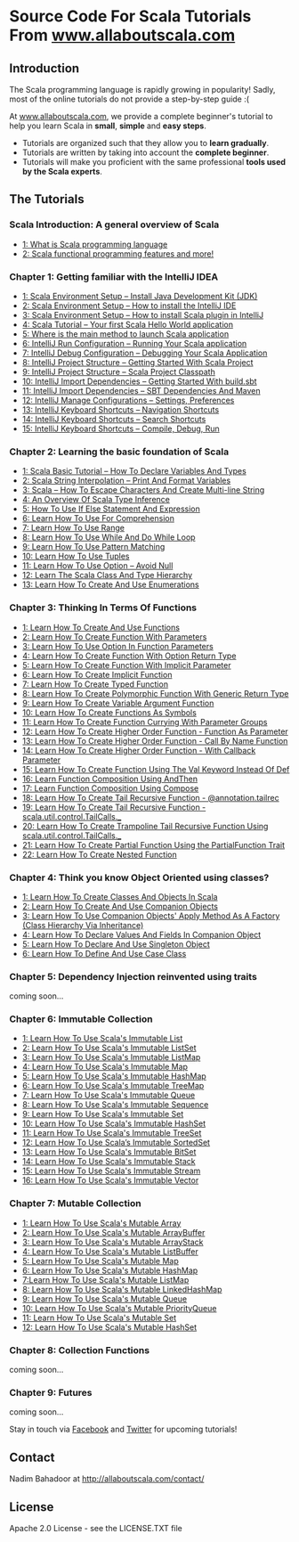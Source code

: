 # Source Code For Scala Tutorials From www.allaboutscala.com
## Introduction
The Scala programming language is rapidly growing in popularity! Sadly, most of the online tutorials do not provide a step-by-step guide :(
 
At www.allaboutscala.com, we provide a complete beginner's tutorial to help you learn Scala in **small**, **simple** and **easy steps**.

- Tutorials are organized such that they allow you to **learn gradually**.
- Tutorials are written by taking into account the **complete beginner**.
- Tutorials will make you proficient with the same professional **tools used by the Scala experts**.

## The Tutorials
### Scala Introduction: A general overview of Scala
- [1: What is Scala programming language](http://allaboutscala.com/tutorials/scala-introduction/learn-scala-programming-language/)
- [2: Scala functional programming features and more!](http://allaboutscala.com/tutorials/scala-introduction/scala-functional-programming-features/)

### Chapter 1: Getting familiar with the IntelliJ IDEA
- [1: Scala Environment Setup – Install Java Development Kit (JDK)](http://allaboutscala.com/tutorials/chapter-1-getting-familiar-intellij-ide/scala-environment-setup-install-java-jdk/)
- [2: Scala Environment Setup – How to install the IntelliJ IDE](http://allaboutscala.com/tutorials/chapter-1-getting-familiar-intellij-ide/scala-environment-setup-install-intellij-ide/) 
- [3: Scala Environment Setup – How to install Scala plugin in IntelliJ](http://allaboutscala.com/tutorials/chapter-1-getting-familiar-intellij-ide/scala-environment-setup-install-scala-plugin-intellij/)
- [4: Scala Tutorial – Your first Scala Hello World application](http://allaboutscala.com/tutorials/chapter-1-getting-familiar-intellij-ide/scala-tutorial-first-hello-world-application/)
- [5: Where is the main method to launch Scala application](http://allaboutscala.com/tutorials/chapter-1-getting-familiar-intellij-ide/where-is-main-method-launch-scala-application/)
- [6: IntelliJ Run Configuration – Running Your Scala application](http://allaboutscala.com/tutorials/chapter-1-getting-familiar-intellij-ide/intellij-run-configuration-scala-application/)
- [7: IntelliJ Debug Configuration – Debugging Your Scala Application](http://allaboutscala.com/tutorials/chapter-1-getting-familiar-intellij-ide/intellij-debug-configuration-scala-application/)
- [8: IntelliJ Project Structure – Getting Started With Scala Project](http://allaboutscala.com/tutorials/chapter-1-getting-familiar-intellij-ide/intellij-project-structure-getting-started-scala-project/)
- [9: IntelliJ Project Structure – Scala Project Classpath](http://allaboutscala.com/tutorials/chapter-1-getting-familiar-intellij-ide/intellij-project-structure-scala-project-classpath/)
- [10: IntelliJ Import Dependencies – Getting Started With build.sbt](http://allaboutscala.com/tutorials/chapter-1-getting-familiar-intellij-ide/getting-started-sbt-import-dependencies-build-sbt/)
- [11: IntelliJ Import Dependencies – SBT Dependencies And Maven](http://allaboutscala.com/tutorials/chapter-1-getting-familiar-intellij-ide/intellij-import-dependencies-sbt-maven/)
- [12: IntelliJ Manage Configurations – Settings, Preferences](http://allaboutscala.com/tutorials/chapter-1-getting-familiar-intellij-ide/intellij-manage-configurations-settings-preferences-win-mac/)
- [13: IntelliJ Keyboard Shortcuts – Navigation Shortcuts](http://allaboutscala.com/tutorials/chapter-1-getting-familiar-intellij-ide/intellij-keyboard-shortcuts-navigation)
- [14: IntelliJ Keyboard Shortcuts – Search Shortcuts](http://allaboutscala.com/tutorials/chapter-1-getting-familiar-intellij-ide/intellij-keyboard-shortcuts-search/)
- [15: IntelliJ Keyboard Shortcuts – Compile, Debug, Run](http://allaboutscala.com/tutorials/chapter-1-getting-familiar-intellij-ide/intellij-keyboard-shortcuts-compile-debug-run/)
 
### Chapter 2: Learning the basic foundation of Scala
- [1: Scala Basic Tutorial – How To Declare Variables And Types](http://allaboutscala.com/tutorials/chapter-2-learning-basics-scala-programming/scala-basic-tutorial-declare-variables-types/)
- [2: Scala String Interpolation – Print And Format Variables](http://allaboutscala.com/tutorials/chapter-2-learning-basics-scala-programming/scala-string-interpolation-print-format-variables/)
- [3: Scala – How To Escape Characters And Create Multi-line String](http://allaboutscala.com/tutorials/chapter-2-learning-basics-scala-programming/scala-escape-characters-create-multi-line-string/)
- [4: An Overview Of Scala Type Inference](http://allaboutscala.com/tutorials/chapter-2-learning-basics-scala-programming/scala-tutorial-overview-scala-type-inference/)
- [5: How To Use If Else Statement And Expression](http://allaboutscala.com/tutorials/chapter-2-learning-basics-scala-programming/scala-tutorial-use-if-else-statement-expression/)
- [6: Learn How To Use For Comprehension](http://allaboutscala.com/tutorials/chapter-2-learning-basics-scala-programming/scala-tutorial-learn-use-for-comprehension/)
- [7: Learn How To Use Range](http://allaboutscala.com/tutorials/chapter-2-learning-basics-scala-programming/scala-tutorial-learn-use-range-inclusive-exclusive/)
- [8: Learn How To Use While And Do While Loop](http://allaboutscala.com/tutorials/chapter-2-learning-basics-scala-programming/scala-tutorial-learn-how-to-use-while-and-do-while-loop/)
- [9: Learn How To Use Pattern Matching](http://allaboutscala.com/tutorials/chapter-2-learning-basics-scala-programming/scala-tutorial-learn-how-to-use-pattern-matching/)
- [10: Learn How To Use Tuples](http://allaboutscala.com/tutorials/chapter-2-learning-basics-scala-programming/scala-tutorial-learn-how-to-use-tuples-pattern-match/)
- [11: Learn How To Use Option – Avoid Null](http://allaboutscala.com/tutorials/chapter-2-learning-basics-scala-programming/scala-tutorial-learn-use-option-avoid-null/)
- [12: Learn The Scala Class And Type Hierarchy](http://allaboutscala.com/tutorials/chapter-2-learning-basics-scala-programming/scala-tutorial-learn-scala-class-type-hierarchy/)
- [13: Learn How To Create And Use Enumerations](http://allaboutscala.com/tutorials/chapter-2-learning-basics-scala-programming/learn-to-create-use-enumerations/)

### Chapter 3: Thinking In Terms Of Functions
- [1: Learn How To Create And Use Functions](http://allaboutscala.com/tutorials/chapter-3-beginner-tutorial-using-functions-scala/scala-tutorial-learn-create-use-functions/)
- [2: Learn How To Create Function With Parameters](http://allaboutscala.com/tutorials/chapter-3-beginner-tutorial-using-functions-scala/scala-tutorial-learn-create-function-parameters/)
- [3: Learn How To Use Option In Function Parameters](http://allaboutscala.com/tutorials/chapter-3-beginner-tutorial-using-functions-scala/scala-tutorial-learn-use-option-function-parameters/)
- [4: Learn How To Create Function With Option Return Type](http://allaboutscala.com/tutorials/chapter-3-beginner-tutorial-using-functions-scala/scala-tutorial-learn-create-function-return-type/)
- [5: Learn How To Create Function With Implicit Parameter](http://allaboutscala.com/tutorials/chapter-3-beginner-tutorial-using-functions-scala/scala-tutorial-learn-create-function-implicit-parameter/)
- [6: Learn How To Create Implicit Function](http://allaboutscala.com/tutorials/chapter-3-beginner-tutorial-using-functions-scala/scala-tutorial-learn-create-implicit-function/)
- [7: Learn How To Create Typed Function](http://allaboutscala.com/tutorials/chapter-3-beginner-tutorial-using-functions-scala/scala-tutorial-learn-create-typed-function/)
- [8: Learn How To Create Polymorphic Function With Generic Return Type](http://allaboutscala.com/tutorials/chapter-3-beginner-tutorial-using-functions-scala/scala-tutorial-learn-polymorphic-function-generic-return-type/)
- [9: Learn How To Create Variable Argument Function](http://allaboutscala.com/tutorials/chapter-3-beginner-tutorial-using-functions-scala/scala-tutorial-learn-create-variable-argument-function/)
- [10: Learn How To Create Functions As Symbols](http://allaboutscala.com/tutorials/chapter-3-beginner-tutorial-using-functions-scala/scala-tutorial-learn-create-functions-symbols/)
- [11: Learn How To Create Function Currying With Parameter Groups](http://allaboutscala.com/tutorials/chapter-3-beginner-tutorial-using-functions-scala/scala-tutorial-create-function-currying-parameter-groups/)
- [12: Learn How To Create Higher Order Function - Function As Parameter](http://allaboutscala.com/tutorials/chapter-3-beginner-tutorial-using-functions-scala/scala-tutorial-higher-order-function-parameter/)
- [13: Learn How To Create Higher Order Function - Call By Name Function](http://allaboutscala.com/tutorials/chapter-3-beginner-tutorial-using-functions-scala/scala-tutorial-learn-create-call-name-function/)
- [14: Learn How To Create Higher Order Function - With Callback Parameter](http://allaboutscala.com/tutorials/chapter-3-beginner-tutorial-using-functions-scala/scala-tutorial-learn-create-function-callback-parameter/)
- [15: Learn How To Create Function Using The Val Keyword Instead Of Def](http://allaboutscala.com/tutorials/chapter-3-beginner-tutorial-using-functions-scala/scala-tutorial-learn-create-val-function-val-vs-def/)
- [16: Learn Function Composition Using AndThen](http://allaboutscala.com/tutorials/chapter-3-beginner-tutorial-using-functions-scala/scala-tutorial-learn-function-composition-andthen/)
- [17: Learn Function Composition Using Compose](http://allaboutscala.com/tutorials/chapter-3-beginner-tutorial-using-functions-scala/scala-tutorial-learn-function-composition-compose/)
- [18: Learn How To Create Tail Recursive Function - @annotation.tailrec](http://allaboutscala.com/tutorials/chapter-3-beginner-tutorial-using-functions-scala/scala-tutorial-learn-create-tail-recursive-function-tailrec-annotation/)
- [19: Learn How To Create Tail Recursive Function - scala.util.control.TailCalls._](http://allaboutscala.com/tutorials/chapter-3-beginner-tutorial-using-functions-scala/scala-tutorial-learn-create-tail-recursive-function-scala-control-util-tailcalls/)
- [20: Learn How To Create Trampoline Tail Recursive Function Using scala.util.control.TailCalls._](http://allaboutscala.com/tutorials/chapter-3-beginner-tutorial-using-functions-scala/scala-tutorial-learn-create-trampoline-tail-recursive-function/)
- [21: Learn How To Create Partial Function Using the PartialFunction Trait](http://allaboutscala.com/tutorials/chapter-3-beginner-tutorial-using-functions-scala/scala-tutorial-learn-create-partial-function-trait/)
- [22: Learn How To Create Nested Function](http://allaboutscala.com/tutorials/chapter-3-beginner-tutorial-using-functions-scala/scala-tutorial-learn-create-nested-function/)
 

### Chapter 4: Think you know Object Oriented using classes?
- [1: Learn How To Create Classes And Objects In Scala](http://allaboutscala.com/tutorials/chapter-3-beginner-tutorial-using-classes-scala/scala-tutorial-learn-create-classes-objects/)
- [2: Learn How To Create And Use Companion Objects](http://allaboutscala.com/tutorials/chapter-3-beginner-tutorial-using-classes-scala/scala-tutorial-learn-create-use-companion-objects/)
- [3: Learn How To Use Companion Objects' Apply Method As A Factory (Class Hierarchy Via Inheritance)](http://allaboutscala.com/tutorials/chapter-3-beginner-tutorial-using-classes-scala/scala-tutorial-learn-companion-objects-factory-apply-method-inheritance/)
- [4: Learn How To Declare Values And Fields In Companion Object](http://allaboutscala.com/tutorials/chapter-3-beginner-tutorial-using-classes-scala/scala-tutorial-learn-declare-value-fields-companion-object/)
- [5: Learn How To Declare And Use Singleton Object](http://allaboutscala.com/tutorials/chapter-3-beginner-tutorial-using-classes-scala/scala-tutorial-learn-declare-use-singleton-objects/)
- [6: Learn How To Define And Use Case Class](http://allaboutscala.com/tutorials/chapter-3-beginner-tutorial-using-classes-scala/scala-tutorial-learn-define-use-case-class/)


### Chapter 5: Dependency Injection reinvented using traits
coming soon...


### Chapter 6: Immutable Collection
- [1: Learn How To Use Scala's Immutable List](http://allaboutscala.com/tutorials/chapter-6-beginner-tutorial-using-scala-immutable-collection/scala-tutorial-learn-use-immutable-list/)
- [2: Learn How To Use Scala's Immutable ListSet](http://allaboutscala.com/tutorials/chapter-6-beginner-tutorial-using-scala-immutable-collection/scala-tutorial-learn-use-immutable-listset/)
- [3: Learn How To Use Scala's Immutable ListMap](http://allaboutscala.com/tutorials/chapter-6-beginner-tutorial-using-scala-immutable-collection/scala-tutorial-learn-use-immutable-listmap/)
- [4: Learn How To Use Scala's Immutable Map](http://allaboutscala.com/tutorials/chapter-6-beginner-tutorial-using-scala-immutable-collection/scala-tutorial-learn-use-immutable-map/)
- [5: Learn How To Use Scala's Immutable HashMap](http://allaboutscala.com/tutorials/chapter-6-beginner-tutorial-using-scala-immutable-collection/scala-tutorial-learn-use-immutable-hashmap/)
- [6: Learn How To Use Scala's Immutable TreeMap](http://allaboutscala.com/tutorials/chapter-6-beginner-tutorial-using-scala-immutable-collection/scala-tutorial-learn-use-immutable-treemap/)
- [7: Learn How To Use Scala's Immutable Queue](http://allaboutscala.com/tutorials/chapter-6-beginner-tutorial-using-scala-immutable-collection/scala-tutorial-learn-use-immutable-queue/)
- [8: Learn How To Use Scala's Immutable Sequence](http://allaboutscala.com/tutorials/chapter-6-beginner-tutorial-using-scala-immutable-collection/scala-tutorial-learn-use-immutable-sequence/)
- [9: Learn How To Use Scala's Immutable Set](http://allaboutscala.com/tutorials/chapter-6-beginner-tutorial-using-scala-immutable-collection/scala-tutorial-learn-use-immutable-set/)
- [10: Learn How To Use Scala's Immutable HashSet](http://allaboutscala.com/tutorials/chapter-6-beginner-tutorial-using-scala-immutable-collection/scala-tutorial-learn-use-immutable-hashset/)
- [11: Learn How To Use Scala's Immutable TreeSet](http://allaboutscala.com/tutorials/chapter-6-beginner-tutorial-using-scala-immutable-collection/scala-tutorial-learn-use-immutable-treeset/)
- [12: Learn How To Use Scala’s Immutable SortedSet](http://allaboutscala.com/tutorials/chapter-6-beginner-tutorial-using-scala-immutable-collection/scala-tutorial-learn-use-immutable-sortedset/)
- [13: Learn How To Use Scala's Immutable BitSet](http://allaboutscala.com/tutorials/chapter-6-beginner-tutorial-using-scala-immutable-collection/scala-tutorial-learn-use-immutable-bitset/)
- [14: Learn How To Use Scala's Immutable Stack](http://allaboutscala.com/tutorials/chapter-6-beginner-tutorial-using-scala-immutable-collection/scala-tutorial-learn-use-immutable-stack/)
- [15: Learn How To Use Scala's Immutable Stream](http://allaboutscala.com/tutorials/chapter-6-beginner-tutorial-using-scala-immutable-collection/scala-tutorial-learn-use-immutable-stream/)
- [16: Learn How To Use Scala's Immutable Vector](http://allaboutscala.com/tutorials/chapter-6-beginner-tutorial-using-scala-immutable-collection/scala-tutorial-learn-use-immutable-vector/)


### Chapter 7: Mutable Collection
- [1: Learn How To Use Scala's Mutable Array](http://allaboutscala.com/tutorials/chapter-7-beginner-tutorial-using-scala-mutable-collection/scala-tutorial-learn-use-mutable-array/)
- [2: Learn How To Use Scala's Mutable ArrayBuffer](http://allaboutscala.com/tutorials/chapter-7-beginner-tutorial-using-scala-mutable-collection/scala-tutorial-learn-use-mutable-arraybuffer/)
- [3: Learn How To Use Scala's Mutable ArrayStack](http://allaboutscala.com/tutorials/chapter-7-beginner-tutorial-using-scala-mutable-collection/scala-tutorial-learn-use-mutable-arraystack/)
- [4: Learn How To Use Scala's Mutable ListBuffer](http://allaboutscala.com/tutorials/chapter-7-beginner-tutorial-using-scala-mutable-collection/scala-tutorial-learn-use-mutable-listbuffer/)
- [5: Learn How To Use Scala's Mutable Map](http://allaboutscala.com/tutorials/chapter-7-beginner-tutorial-using-scala-mutable-collection/scala-tutorial-learn-use-mutable-map/)
- [6: Learn How To Use Scala's Mutable HashMap](http://allaboutscala.com/tutorials/chapter-7-beginner-tutorial-using-scala-mutable-collection/scala-tutorial-learn-use-mutable-hashmap/)
- [7:Learn How To Use Scala's Mutable ListMap](http://allaboutscala.com/tutorials/chapter-7-beginner-tutorial-using-scala-mutable-collection/scala-tutorial-learn-use-mutable-listmap/)
- [8: Learn How To Use Scala's Mutable LinkedHashMap](http://allaboutscala.com/tutorials/chapter-7-beginner-tutorial-using-scala-mutable-collection/scala-tutorial-learn-use-mutable-linkedhashmap/)
- [9: Learn How To Use Scala's Mutable Queue](http://allaboutscala.com/tutorials/chapter-7-beginner-tutorial-using-scala-mutable-collection/scala-tutorial-learn-use-mutable-queue/)
- [10: Learn How To Use Scala's Mutable PriorityQueue](http://allaboutscala.com/tutorials/chapter-7-beginner-tutorial-using-scala-mutable-collection/scala-tutorial-learn-use-mutable-priorityqueue/)
- [11: Learn How To Use Scala's Mutable Set](http://allaboutscala.com/tutorials/chapter-7-beginner-tutorial-using-scala-mutable-collection/scala-tutorial-learn-use-mutable-set/)
- [12: Learn How To Use Scala's Mutable HashSet](http://allaboutscala.com/tutorials/chapter-7-beginner-tutorial-using-scala-mutable-collection/scala-tutorial-learn-use-mutable-hashset/)


### Chapter 8: Collection Functions
coming soon...


### Chapter 9: Futures
coming soon...



Stay in touch via [Facebook](http://www.facebook.com/allaboutscala) and [Twitter](https://twitter.com/NadimBahadoor) for upcoming tutorials!


## Contact
Nadim Bahadoor at http://allaboutscala.com/contact/

## License
Apache 2.0 License - see the LICENSE.TXT file 
